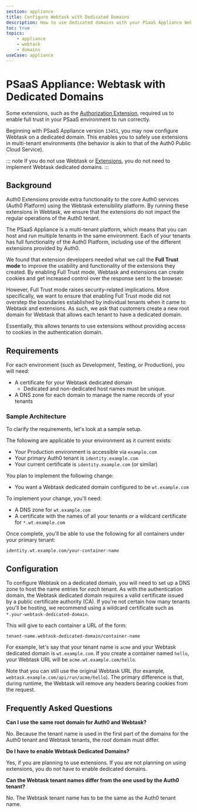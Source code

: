 ```yaml
---
section: appliance
title: Configure Webtask with Dedicated Domains
description: How to use dedicated domains with your PSaaS Appliance Webtask
toc: true
topics:
    - appliance
    - webtask
    - domains
useCase: appliance
---
```

# PSaaS Appliance: Webtask with Dedicated Domains

Some extensions, such as the [Authorization Extension](/extensions/authorization-extension/v2), required us to enable full trust in your PSaaS environment to run correctly.

Beginning with PSaaS Appliance version `13451`, you may now configure Webtask on a dedicated domain. This enables you to safely use extensions in multi-tenant environments (the behavior is akin to that of the Auth0 Public Cloud Service).

::: note
If you do not use Webtask or [Extensions](/appliance/extensions), you do not need to implement Webtask dedicated domains.
:::

## Background

Auth0 Extensions provide extra functionality to the core Auth0 services (Auth0 Platform) using the Webtask extensibility platform. By running these extensions in Webtask, we ensure that the extensions do not impact the regular operations of the Auth0 tenant. 

The PSaaS Appliance is a multi-tenant platform, which means that you can host and run multiple tenants in the same environment. Each of your tenants has full functionality of the Auth0 Platform, including use of the different extensions provided by Auth0.

We found that extension developers needed what we call the **Full Trust mode** to improve the usability and functionality of the extensions they created. By enabling Full Trust mode, Webtask and extensions can create cookies and get increased control over the response sent to the browser.

However, Full Trust mode raises security-related implications. More specifically, we want to ensure that enabling Full Trust mode did not overstep the boundaries established by individual tenants when it came to Webtask and extensions. As such, we ask that customers create a new root domain for Webtask that allows each tenant to have a dedicated domain.

Essentially, this allows tenants to use extensions without providing access to cookies in the authentication domain.

## Requirements

For each environment (such as Development, Testing, or Production), you will need:

* A certificate for your Webtask dedicated domain
    * Dedicated and non-dedicated host names must be unique.
* A DNS zone for each domain to manage the name records of your tenants

### Sample Architecture

To clarify the requirements, let's look at a sample setup.

The following are applicable to your environment as it current exists:

* Your Production environment is accessible via `example.com`
* Your primary Auth0 tenant is `identity.example.com`
* Your current certificate is `identity.example.com` (or similar)

You plan to implement the following change:

* You want a Webtask dedicated domain configured to be `wt.example.com`

To implement your change, you'll need:

* A DNS zone for `wt.example.com`
* A certificate with the names of all your tenants *or* a wildcard certificate for `*.wt.example.com`

Once complete, you'll be able to use the following for all containers under your primary tenant:

```text
identity.wt.example.com/your-container-name
```

## Configuration

To configure Webtask on a dedicated domain, you will need to set up a DNS zone to host the name entries for *each* tenant. As with the authentication domain, the Webtask dedicated domain requires a valid certificate issued by a public certificate authority (CA). If you're not certain how many tenants you'll be hosting, we recommend using a wildcard certificate such as `*.your-webtask-dedicated-domain`.

This will give to each container a URL of the form:

```text
tenant-name.webtask-dedicated-domain/container-name
```

For example, let's say that your tenant name is `acme` and your Webtask dedicated domain is `wt.example.com`. If you create a container named `hello`, your Webtask URL will be `acme.wt.example.com/hello`.

Note that you can still use the original Webtask URL (for example, `webtask.example.com/api/run/acme/hello`). The primary difference is that, during runtime, the Webtask will remove any headers bearing cookies from the request.

## Frequently Asked Questions

**Can I use the same root domain for Auth0 and Webtask?**

No. Because the tenant name is used in the first part of the domains for the Auth0 tenant and Webtask tenants, the *root* domain must differ.

**Do I have to enable Webtask Dedicated Domains?**

Yes, if you are planning to use extensions. If you are not planning on using extensions, you do not have to enable dedicated domains.

**Can the Webtask tenant names differ from the one used by the Auth0 tenant?**

No. The Webtask tenant name has to be the same as the Auth0 tenant name.
